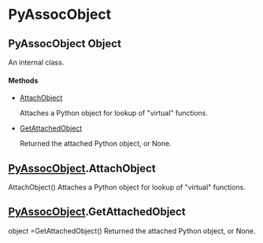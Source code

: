 # PyAssocObject

## PyAssocObject Object



An internal class\.

#### Methods


  - [AttachObject](PyAssocObject.md#pyassocobjectattachobject)

    Attaches a Python object for lookup of "virtual" functions\.&nbsp;

  - [GetAttachedObject](PyAssocObject.md#pyassocobjectgetattachedobject)

    Returned the attached Python object, or None\.&nbsp;

## [PyAssocObject](#pyassocobject)\.AttachObject

AttachObject\(\)
Attaches a Python object for lookup of "virtual" functions\.

## [PyAssocObject](#pyassocobject)\.GetAttachedObject



object =GetAttachedObject\(\)
Returned the attached Python object, or None\.
